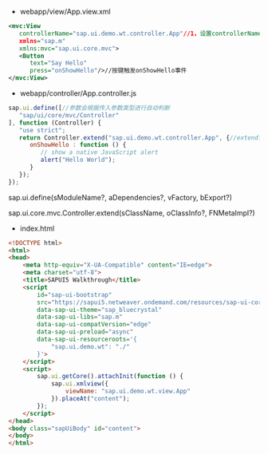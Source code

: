* webapp/view/App.view.xml

```xml
<mvc:View
   controllerName="sap.ui.demo.wt.controller.App"//1，设置controllerName的作用即可与App.controller.js进行连接。
   xmlns="sap.m"
   xmlns:mvc="sap.ui.core.mvc">
   <Button
      text="Say Hello"
      press="onShowHello"/>//按键触发onShowHello事件
</mvc:View>
```

* webapp/controller/App.controller.js 

```javascript
sap.ui.define([//参数会根据传入参数类型进行自动判断
   "sap/ui/core/mvc/Controller"
], function (Controller) {
   "use strict";
   return Controller.extend("sap.ui.demo.wt.controller.App", {//extend作用：创建子类；设置extend子类的名字。
      onShowHello : function () {
         // show a native JavaScript alert
         alert("Hello World");
      }
   });
});
```

sap.ui.define(sModuleName?, aDependencies?, vFactory, bExport?)

sap.ui.core.mvc.Controller.extend(sClassName, oClassInfo?, FNMetaImpl?)

* index.html

```html
<!DOCTYPE html>
<html>
<head>
	<meta http-equiv="X-UA-Compatible" content="IE=edge">
	<meta charset="utf-8">
	<title>SAPUI5 Walkthrough</title>
	<script
		id="sap-ui-bootstrap"
		src="https://sapui5.netweaver.ondemand.com/resources/sap-ui-core.js"
		data-sap-ui-theme="sap_bluecrystal"
		data-sap-ui-libs="sap.m"
		data-sap-ui-compatVersion="edge"
		data-sap-ui-preload="async"
		data-sap-ui-resourceroots='{
			"sap.ui.demo.wt": "./"
		}'>
	</script>
	<script>
		sap.ui.getCore().attachInit(function () {
			sap.ui.xmlview({
				viewName: "sap.ui.demo.wt.view.App"
			}).placeAt("content");
		});
	</script>
</head>
<body class="sapUiBody" id="content">
</body>
</html>
```
